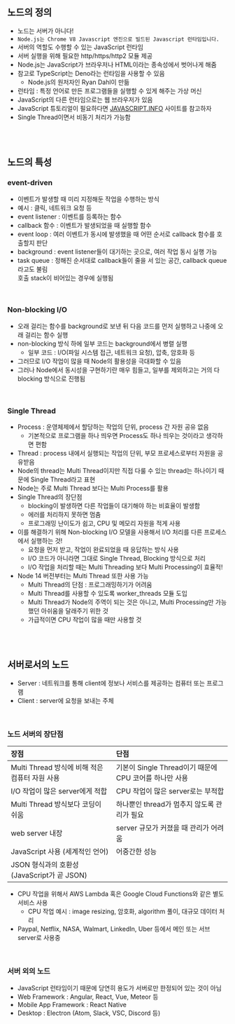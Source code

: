 ## 노드의 정의

- 노드는 서버가 아니다!
- `Node.js는 Chrome V8 Javascript 엔진으로 빌드된 Javascript 런타임입니다.`
- 서버의 역할도 수행할 수 있는 JavaScript 런타임
- 서버 실행을 위해 필요한 http/https/http2 모듈 제공
- Node.js는 JavaScript가 브라우저나 HTML이라는 종속성에서 벗어나게 해줌
- 참고로 TypeScript는 Deno라는 런타임을 사용할 수 있음
  - Node.js의 원저자인 Ryan Dahl이 만듦
- 런타임 : 특정 언어로 만든 프로그램들을 실행할 수 있게 해주는 가상 머신
- JavaScript의 다른 런타임으로는 웹 브라우저가 있음
- JavaScript 튜토리얼이 필요하다면 [JAVASCRIPT.INFO](https://ko.javascript.info/) 사이트를 참고하자
- Single Thread이면서 비동기 처리가 가능함

<br>
<br>

## 노드의 특성

### event-driven

- 이벤트가 발생할 때 미리 지정해둔 작업을 수행하는 방식
- 예시 : 클릭, 네트워크 요청 등
- event listener : 이벤트를 등록하는 함수
- callback 함수 : 이벤트가 발생되었을 때 실행할 함수
- event loop : 여러 이벤트가 동시에 발생했을 때 어떤 순서로 callback 함수를 호출할지 판단
- background : event listener들이 대기하는 곳으로, 여러 작업 동시 실행 가능
- task queue : 정해진 순서대로 callback들이 줄을 서 있는 공간, callback queue라고도 불림<br>호출 stack이 비어있는 경우에 실행됨

<br>

### Non-blocking I/O

- 오래 걸리는 함수를 background로 보낸 뒤 다음 코드를 먼저 실행하고 나중에 오래 걸리는 함수 실행
- non-blocking 방식 하에 일부 코드는 background에서 병렬 실행
  - 일부 코드 : I/O(파일 시스템 접근, 네트워크 요청), 압축, 암호화 등
- 그러므로 I/O 작업이 많을 때 Node의 활용성을 극대화할 수 있음
- 그러나 Node에서 동시성을 구현하기란 매우 힘들고, 일부를 제외하고는 거의 다 blocking 방식으로 진행됨

<br>

### Single Thread

- Process : 운영체제에서 할당하는 작업의 단위, process 간 자원 공유 없음
  - 기본적으로 프로그램을 하나 띄우면 Process도 하나 띄우는 것이라고 생각하면 편함
- Thread : process 내에서 실행되는 작업의 단위, 부모 프로세스로부터 자원을 공유받음
- Node의 thread는 Multi Thread이지만 직접 다룰 수 있는 thread는 하나이기 때문에 Single Thread라고 표현
- Node는 주로 Multi Thread 보다는 Multi Process를 활용
- Single Thread의 장단점
  - blocking이 발생하면 다른 작업들이 대기해야 하는 비효율이 발생함
  - 에러를 처리하지 못하면 멈춤
  - 프로그래밍 난이도가 쉽고, CPU 및 메모리 자원을 적게 사용
- 이를 해결하기 위해 Non-blocking I/O 모델을 사용해서 I/O 처리를 다른 프로세스에서 실행하는 것!
  - 요청을 먼저 받고, 작업이 완료되었을 때 응답하는 방식 사용
  - I/O 코드가 아니라면 그대로 Single Thread, Blocking 방식으로 처리
  - I/O 작업을 처리할 때는 Multi Threading 보다 Multi Processing이 효율적!
- Node 14 버전부터는 Multi Thread 또한 사용 가능
  - Multi Thread의 단점 : 프로그래밍하기가 어려움
  - Multi Thread를 사용할 수 있도록 worker_threads 모듈 도입
  - Multi Thread가 Node의 주역이 되는 것은 아니고, Multi Processing만 가능했던 아쉬움을 달래주기 위한 것
  - 가급적이면 CPU 작업이 많을 때만 사용할 것

<br>
<br>

## 서버로서의 노드

- Server : 네트워크를 통해 client에 정보나 서비스를 제공하는 컴퓨터 또는 프로그램
- Client : server에 요청을 보내는 주체

<br>

### 노드 서버의 장단점

| 장점                                           | 단점                                                   |
| :--------------------------------------------- | :----------------------------------------------------- |
| Multi Thread 방식에 비해 적은 컴퓨터 자원 사용 | 기본이 Single Thread이기 때문에 CPU 코어를 하나만 사용 |
| I/O 작업이 많은 server에게 적합                | CPU 작업이 많은 server로는 부적합                      |
| Multi Thread 방식보다 코딩이 쉬움              | 하나뿐인 thread가 멈추지 않도록 관리가 필요            |
| web server 내장                                | server 규모가 커졌을 때 관리가 어려움                  |
| JavaScript 사용 (세계적인 언어)                | 어중간한 성능                                          |
| JSON 형식과의 호환성 (JavaScript가 곧 JSON)    |                                                        |

- CPU 작업을 위해서 AWS Lambda 혹은 Google Cloud Functions와 같은 별도 서비스 사용
  - CPU 작업 예시 : image resizing, 암호화, algorithm 풀이, 대규모 데이터 처리
- Paypal, Netflix, NASA, Walmart, LinkedIn, Uber 등에서 메인 또는 서브 server로 사용중

<br>

### 서버 외의 노드

- JavaScript 런타임이기 때문에 당연히 용도가 서버로만 한정되어 있는 것이 아님
- Web Framework : Angular, React, Vue, Meteor 등
- Mobile App Framework : React Native
- Desktop : Electron (Atom, Slack, VSC, Discord 등)
